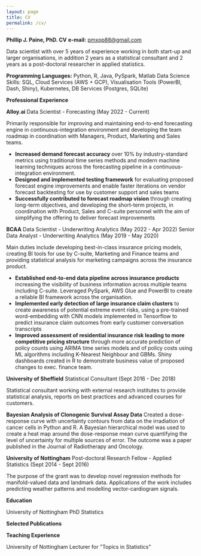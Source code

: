 ```yaml
---
layout: page
title: CV
permalink: /cv/
---
```


**Phillip J. Paine, PhD. CV**
**e-mail:** pmxpp88@gmail.com

Data scientist with over 5 years of experience working in both start-up and larger organisations, in addition 2 years as a statistical consultant and 2 years as a post-doctoral researcher in applied statistics. 

**Programming Languages:**
Python, R, Java, PySpark, Matlab
Data Science Skills:
SQL, Cloud Services (AWS + GCP), Visualisation Tools (PowerBI, Dash, Shiny), Kubernetes, DB Services (Postgres, SQLite)

**Professional Experience**

**Alloy.ai**
Data Scientist - Forecasting (May 2022 - Current)

Primarily responsible for improving and maintaining end-to-end forecasting engine in continuous-integration environment and developing the team roadmap in coordination with Managers, Product, Marketing and Sales teams. 

- **Increased demand forecast accuracy** over 10\% by industry-standard metrics using traditional time series methods and modern machine learning techniques across the forecasting pipeline in a continuous-integration environment. 
- **Designed and implemented testing framework** for evaluating proposed forecast engine improvements and enable faster iterations on vendor forecast backtesting for use by customer support and sales teams
- **Successfully contributed to forecast roadmap vision** through creating long-term objectives, and developing the short-term projects, in coordination with Product, Sales and C-suite personnel with the aim of simplifying the offering to deliver forecast improvements 

**BCAA**
Data Scientist - Underwriting Analytics (May 2022 - Apr 2022)
Senior Data Analyst - Underwriting Analytics (May 2019 - May 2020)

Main duties include developing best-in-class insurance pricing models, creating BI tools for use by C-suite, Marketing and Finance teams and providing statistical analysis for marketing campaigns across the insurance product.

- **Established end-to-end data pipeline across insurance products** increasing the visibility of business information across multiple teams including C-suite. Leveraged PySpark, AWS Glue and PowerBI to create a reliable BI framework across the organisation.
- **Implemented early detection of large insurance claim clusters** to create awareness of potential extreme event risks, using a pre-trained word-embedding with CNN models implemented in Tensorflow to predict insurance claim outcomes from early customer conversation transcripts
- **Improved assessment of residential insurance risk leading to more competitive pricing structure** through more accurate prediction of policy counts using ARIMA time series models and of policy costs using ML algorithms including K-Nearest Neighbour and GBMs. Shiny dashboards created in R to demonstrate business value of proposed changes to exec. finance team. 

**University of Sheffield**
Statistical Consultant (Sept 2016 - Dec 2018)

Statistical consultant working with external research institutes to provide statistical analysis, reports on best practices and advanced courses for customers. 

**Bayesian Analysis of Clonogenic Survival Assay Data**
Created a dose-response curve with uncertainty contours from data on the irradiation of cancer cells in Python and R. A Bayesian hierarchical model was used to create a heat map around the dose-response mean curve quantifying the level of uncertainty for multiple sources of error. The outcome was a paper published in the Journal of Radiotherapy and Oncology.

**University of Nottingham**
Post-doctoral Research Fellow - Applied Statistics (Sept 2014 - Sept 2016)

The purpose of the grant was to develop novel regression methods for manifold-valued data and landmark data. Applications of the work includes predicting weather patterns and modelling vector-cardiogram signals.

**Education**

University of Nottingham
PhD Statistics 

**Selected Publications**


**Teaching Experience**

University of Nottingham
Lecturer for "Topics in Statistics" 





